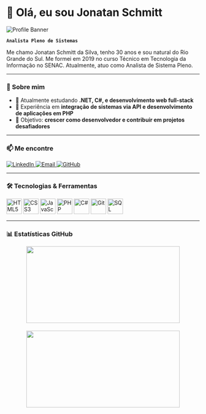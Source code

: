 # 👋 Olá, eu sou Jonatan Schmitt

![Profile Banner](https://media.giphy.com/media/v1.Y2lkPTc5MGI3NjExa2t6MmZyYXJsNWx3ZWFhZ291MWRpcXlmemtxcTNhanQxMTR0azBqNSZlcD12MV9naWZzX3NlYXJjaCZjdD1n/ZFR9UV7j0pkSC8mdzi/giphy.gif)

**`Analista Pleno de Sistemas`**

Me chamo Jonatan Schmitt da Silva, tenho 30 anos e sou natural do Rio Grande do Sul. Me formei em 2019 no curso Técnico em Tecnologia da Informação no SENAC. Atualmente, atuo como Analista de Sistema Pleno.  

---

### 🚀 Sobre mim
- 🌱 Atualmente estudando **.NET, C#, e desenvolvimento web full-stack**  
- 💼 Experiência em **integração de sistemas via API e desenvolvimento de aplicações em PHP**  
- 🎯 Objetivo: **crescer como desenvolvedor e contribuir em projetos desafiadores**  

---

### 📫 Me encontre
<p align="left">
  <a href="https://www.linkedin.com/in/jonatan-schmitt-silva-28119516b/">
    <img src="https://img.shields.io/badge/LinkedIn-0A66C2?style=for-the-badge&logo=linkedin&logoColor=white" alt="LinkedIn"/>
  </a>
  <a href="mailto:shiminatan@gmail.com">
    <img src="https://img.shields.io/badge/Email-D14836?style=for-the-badge&logo=gmail&logoColor=white" alt="Email"/>
  </a>
  <a href="https://github.com/Shiminatan">
    <img src="https://img.shields.io/badge/GitHub-181717?style=for-the-badge&logo=github&logoColor=white" alt="GitHub"/>
  </a>
</p>

---

### 🛠️ Tecnologias & Ferramentas
<p align="left">
  <img alt="HTML5" title="HTML5" width="40px" src="https://cdn.jsdelivr.net/gh/devicons/devicon/icons/html5/html5-original.svg"/>
  <img alt="CSS3" title="CSS3" width="40px" src="https://cdn.jsdelivr.net/gh/devicons/devicon/icons/css3/css3-original.svg"/>
  <img alt="JavaScript" title="JavaScript" width="40px" src="https://cdn.jsdelivr.net/gh/devicons/devicon/icons/javascript/javascript-original.svg"/>
  <img alt="PHP" title="PHP" width="40px" src="https://cdn.jsdelivr.net/gh/devicons/devicon/icons/php/php-original.svg"/>
  <img alt="C#" title="C#" width="40px" src="https://cdn.jsdelivr.net/gh/devicons/devicon/icons/csharp/csharp-original.svg"/>
  <img alt="Git" title="Git" width="40px" src="https://cdn.jsdelivr.net/gh/devicons/devicon/icons/git/git-original.svg"/>
  <img alt="SQL" title="SQL" width="40px" src="https://cdn.jsdelivr.net/gh/devicons/devicon/icons/mysql/mysql-original.svg"/>
</p>

---

### 📊 Estatísticas GitHub
<p align="center" style="display: flex; justify-content: center; gap: 20px; flex-wrap: wrap;">
  <img height="200" width="400" src="https://github-readme-stats.vercel.app/api?username=Shiminatan&show_icons=true&theme=tokyonight&include_all_commits=true&locale=pt-br&cache_seconds=3600" />
  <img height="200" width="400" src="https://github-readme-stats.vercel.app/api/top-langs/?username=Shiminatan&theme=tokyonight&layout=compact&custom_title=Top%20Tecnologias&langs_count=9&cache_seconds=3600" />
</p>

